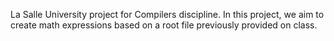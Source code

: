 La Salle University project for Compilers discipline.
In this project, we aim to create math expressions based on a root file previously provided on class.
